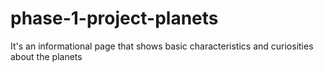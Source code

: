 # phase-1-project-planets
It's an informational page that shows basic characteristics and curiosities about the planets
